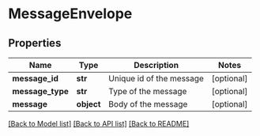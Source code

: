 # MessageEnvelope

## Properties
Name | Type | Description | Notes
------------ | ------------- | ------------- | -------------
**message_id** | **str** | Unique id of the message | [optional] 
**message_type** | **str** | Type of the message | [optional] 
**message** | **object** | Body of the message | [optional] 

[[Back to Model list]](../README.md#documentation-for-models) [[Back to API list]](../README.md#documentation-for-api-endpoints) [[Back to README]](../README.md)

